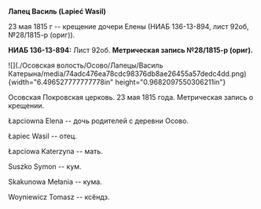 **Лапец Василь (Lapieć Wasil)**

23 мая 1815 г -- крещение дочери Елены (НИАБ 136-13-894, лист 92об,
№28/1815-р (ориг)).

**НИАБ 136-13-894:** Лист 92об. **Метрическая запись №28/1815-р
(ориг).**

![](./Осовская волость/Осово/Лапецы/Василь Катерына/media/74adc476ea78cdc98376db8ae26455a57dedc4dd.png){width="6.496527777777778in"
height="0.9682097550306211in"}

Осовская Покровская церковь. 23 мая 1815 года. Метрическая запись о
крещении.

Łapciowna Elena -- дочь родителей с деревни Осовo.

Łapiec Wasil -- отец.

Łapciowa Katerzyna -- мать.

Suszko Symon -- кум.

Skakunowa Mełania -- кума.

Woyniewicz Tomasz -- ксёндз.

